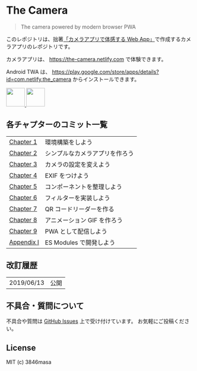 # The Camera

> The camera powered by modern browser PWA

このレポジトリは、拙著[「カメラアプリで体感する Web App」](https://nextpublishing.jp/isbn/9784844398950)で作成するカメラアプリのレポジトリです。

カメラアプリは、 https://the-camera.netlify.com で体験できます。

Android TWA は、 https://play.google.com/store/apps/details?id=com.netlify.the_camera からインストールできます。

<a href="https://the-camera.netlify.com">
  <img src="https://www.netlify.com/img/global/badges/netlify-color-accent.svg"  height="50" />
</a>
<a href="https://play.google.com/store/apps/details?id=com.netlify.the_camera">
  <img src="https://play.google.com/intl/ja/badges/images/generic/ja_badge_web_generic.png" height="50" />
</a>

## 各チャプターのコミット一覧

|                           |                                |
| :------------------------ | :----------------------------- |
| [Chapter 1][chapter-01]   | 環境構築をしよう               |
| [Chapter 2][chapter-02]   | シンプルなカメラアプリを作ろう |
| [Chapter 3][chapter-03]   | カメラの設定を変えよう         |
| [Chapter 4][chapter-04]   | EXIF をつけよう                |
| [Chapter 5][chapter-05]   | コンポーネントを整理しよう     |
| [Chapter 6][chapter-06]   | フィルターを実装しよう         |
| [Chapter 7][chapter-07]   | QR コードリーダーを作る        |
| [Chapter 8][chapter-08]   | アニメーション GIF を作ろう    |
| [Chapter 9][chapter-09]   | PWA として配信しよう           |
| [Appendix I][appendix-01] | ES Modules で開発しよう        |

[chapter-01]: https://github.com/3846masa/the-camera/compare/454eae468ac9ea1648ab840a27ccaefd929a04f3...b2b986cf742cabf300fea21551e4fdddd293f824
[chapter-02]: https://github.com/3846masa/the-camera/compare/b2b986cf742cabf300fea21551e4fdddd293f824...0b18129f4103b2b2b844325f38f0974437805397
[chapter-03]: https://github.com/3846masa/the-camera/compare/0b18129f4103b2b2b844325f38f0974437805397...5f57ed92d070d8fa0a9f1904fde55930a71b8549
[chapter-04]: https://github.com/3846masa/the-camera/compare/5f57ed92d070d8fa0a9f1904fde55930a71b8549...a3cc0cd88255bed1cce124c5cbc5c9d393949d20
[chapter-05]: https://github.com/3846masa/the-camera/compare/a3cc0cd88255bed1cce124c5cbc5c9d393949d20...1d3df9ad30f1486a4e14675b34c8104c543a5363
[chapter-06]: https://github.com/3846masa/the-camera/compare/1d3df9ad30f1486a4e14675b34c8104c543a5363...6f9140181a1e37e641a1c6f21e37c5dac0f8adbf
[chapter-07]: https://github.com/3846masa/the-camera/compare/6f9140181a1e37e641a1c6f21e37c5dac0f8adbf...697ae478f7e70065c778a0780b629f4b515e62e0
[chapter-08]: https://github.com/3846masa/the-camera/compare/697ae478f7e70065c778a0780b629f4b515e62e0...c872b13916c9e0c36602dcdcbc987f40560b4928
[chapter-09]: https://github.com/3846masa/the-camera/compare/c872b13916c9e0c36602dcdcbc987f40560b4928...aae749f1475e9f50b34c2ec5d82e20f9a94e5aa5
[appendix-01]: https://github.com/3846masa/the-camera/compare/bd8a9054233e624307fb35e6923cef3861104a8f...1103d3f3eb3f32a32d29bbc248dbfcfab6350c54

## 改訂履歴

|            |      |
| :--------- | :--- |
| 2019/06/13 | 公開 |

## 不具合・質問について

不具合や質問は [GitHub Issues](https://github.com/3846masa/the-camera/issues/new) 上で受け付けています。
お気軽にご投稿ください。

## License

MIT (c) 3846masa
